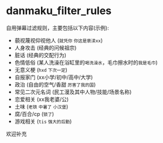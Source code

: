 # danmaku_filter_rules
自用弹幕过滤规则，主要包括以下内容(示例):

- 藐视蔑视仰视他人 (`就凭你` `你这是亵渎xx`)
- 人身攻击 (经典的问候祖宗)
- 脏话 (经典的交配行为)
- 色情低俗 (某人洗澡在浴缸里的`喝洗澡水`，毛巾擦水时的`我是毛巾`)
- 无意义梗 (`hxd` `下次一定`)
- 自报家门 (xx小学/初中/高中/大学)
- 政治 (自由的空气/香甜 `厉害了我的国`)
- 常见二次元名词 (民工漫及其中人物/技能/场景名称)
- 恋爱相关 (xx我老婆/公)
- 土味 (`老铁` `中暑了` `小汉堡`)
- 腐/百合/cp (`锁了`)
- 游戏相关 (`tis` `强大的后勤`)

欢迎补充

